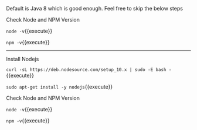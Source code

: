
Default is Java 8 which is good enough. Feel free to skip the below steps

Check Node and NPM Version

`node -v`{{execute}}

`npm -v`{{execute}}


-----------------------------------------
Install Nodejs

`curl -sL https://deb.nodesource.com/setup_10.x | sudo -E bash -`{{execute}}

`sudo apt-get install -y nodejs`{{execute}}

Check Node and NPM Version

`node -v`{{execute}}

`npm -v`{{execute}}
